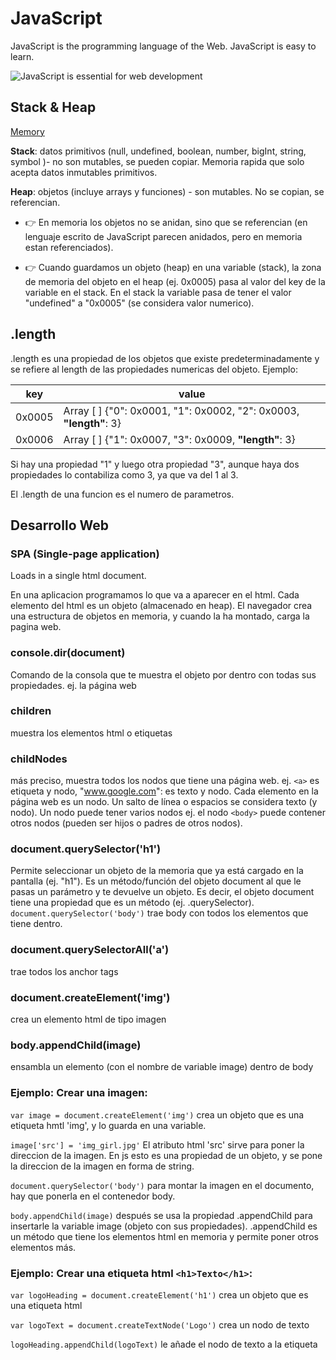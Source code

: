 # JavaScript

JavaScript is the programming language of the Web. JavaScript is easy to learn.

![JavaScript is essential for web development](https://media0.giphy.com/media/v1.Y2lkPTc5MGI3NjExaHc4OTI1Y2puNHFlMDN1azdvdXNxNHFia2s4ZmxoNzNqemhwa2EyNSZlcD12MV9pbnRlcm5hbF9naWZfYnlfaWQmY3Q9Zw/FbDfeuy2aJHTADNXka/giphy.gif)

## Stack & Heap

[Memory](https://docs.google.com/spreadsheets/d/1STF9qpPAoUvSLAx7OhOLUhPGoxZae2s-KLXBNtQ8jnU/edit?gid=0#gid=0)

**Stack**: datos primitivos (null, undefined, boolean, number, bigInt, string, symbol )- no son mutables, se pueden copiar. Memoria rapida que solo acepta datos inmutables primitivos.

**Heap**: objetos (incluye arrays y funciones) - son mutables. No se copian, se referencian. 

- :point_right: En memoria los objetos no se anidan, sino que se referencian (en lenguaje escrito de JavaScript parecen anidados, pero en memoria estan referenciados).

- :point_right: Cuando guardamos un objeto (heap) en una variable (stack), la zona de memoria del objeto en el heap (ej. 0x0005) pasa al valor del key de la variable en el stack. En el stack la variable pasa de tener el valor "undefined" a "0x0005" (se considera valor numerico).

## .length

.length es una propiedad de los objetos que existe predeterminadamente y se refiere al length de las propiedades numericas del objeto. Ejemplo:

| key | value |
| ----------- | ----------- |
| 0x0005 | Array [ ] {"0": 0x0001, "1": 0x0002, "2": 0x0003, **"length"**: 3} |
| 0x0006 | Array [ ] {"1": 0x0007, "3": 0x0009, **"length"**: 3} |

Si hay una propiedad "1" y luego otra propiedad "3", aunque haya dos propiedades lo contabiliza como 3, ya que va del 1 al 3.

El .length de una funcion es el numero de parametros. 

## Desarrollo Web

### SPA (Single-page application)

Loads in a single html document.

En una aplicacion programamos lo que va a aparecer en el html. Cada elemento del html es un objeto (almacenado en heap). El navegador crea una estructura de objetos en memoria, y cuando la ha montado, carga la pagina web.

### console.dir(document)
Comando de la consola que te muestra el objeto por dentro con todas sus propiedades. ej. la página web

### children
muestra los elementos html o etiquetas

### childNodes
más preciso, muestra todos los nodos que tiene una página web. ej. `<a>` es etiqueta y nodo, "www.google.com": es texto y nodo. Cada elemento en la página web es un nodo. Un salto de línea o espacios se considera texto (y nodo).
Un nodo puede tener varios nodos ej. el nodo `<body>` puede contener otros nodos (pueden ser hijos o padres de otros nodos). 

### document.querySelector('h1')
Permite seleccionar un objeto de la memoria que ya está cargado en la pantalla (ej. "h1").
Es un método/función del objeto document al que le pasas un parámetro y te devuelve un objeto. Es decir, el objeto document tiene una propiedad que es un método (ej. .querySelector). `document.querySelector('body')` trae body con todos los elementos que tiene dentro.

### document.querySelectorAll('a')
trae todos los anchor tags

### document.createElement('img')
crea un elemento html de tipo imagen

### body.appendChild(image)
ensambla un elemento (con el nombre de variable image) dentro de body

### Ejemplo: Crear una imagen:
`var image = document.createElement('img')` crea un objeto que es una etiqueta hmtl 'img', y lo guarda en una variable.

`image['src'] = 'img_girl.jpg'` El atributo html 'src' sirve para poner la direccion de la imagen. En js esto es una propiedad de un objeto, y se pone la direccion de la imagen en forma de string.

`document.querySelector('body')` para montar la imagen en el documento, hay que ponerla en el contenedor body.

`body.appendChild(image)` después se usa la propiedad .appendChild para insertarle la variable image (objeto con sus propiedades).
.appendChild es un método que tiene los elementos html en memoria y permite poner otros elementos más.

### Ejemplo: Crear una etiqueta html `<h1>Texto</h1>`:
`var logoHeading = document.createElement('h1')`
crea un objeto que es una etiqueta html

`var logoText = document.createTextNode('Logo')`
crea un nodo de texto

`logoHeading.appendChild(logoText)`
le añade el nodo de texto a la etiqueta

